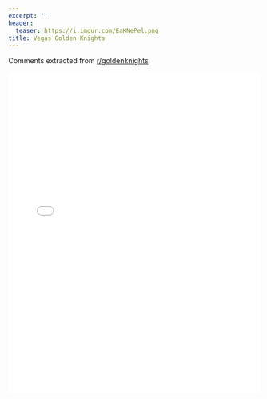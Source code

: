 ```yaml
---
excerpt: ''
header:
  teaser: https://i.imgur.com/EaKNePel.png
title: Vegas Golden Knights
---
```


Comments extracted from [r/goldenknights](https://reddit.com/r/goldenknights)
<iframe id="igraph" scrolling="no" style="border:none;" seamless="seamless" src="/plots/NHL/VEG.html" height="640" width="100%"></iframe>